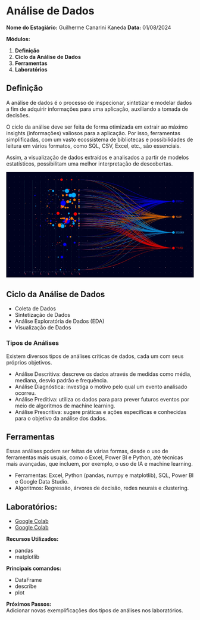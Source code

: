 # Análise de Dados

**Nome do Estagiário:** Guilherme Canarini Kaneda
**Data:** 01/08/2024

**Módulos:**  
1. **Definição**
2. **Ciclo da Análise de Dados**
3. **Ferramentas** 
4. **Laboratórios** 

## Definição
A análise de dados é o processo de inspecionar, sintetizar e modelar dados a fim de adquirir informações para uma aplicação, auxiliando a tomada de decisões. 

O ciclo da análise deve ser feita de forma otimizada em extrair ao máximo insights (informações) valiosos para a aplicação. Por isso, ferramentas simplificadas, com um vasto ecossistema de bibliotecas e possibilidades de leitura em vários formatos, como SQL, CSV, Excel, etc., são essenciais.

Assim, a visualização de dados extraídos e analisados a partir de modelos estatísticos, possibilitam uma melhor interpretação de descobertas.

![Análise de Dados](../images/dataAnalysis.jpg)

## Ciclo da Análise de Dados
- Coleta de Dados
- Sintetização de Dados
- Análise Exploratória de Dados (EDA)
- Visualização de Dados

### Tipos de Análises
Existem diversos tipos de análises críticas de dados, cada um com seus próprios objetivos.

- Análise Descritiva: descreve os dados através de medidas como média, mediana, desvio padrão e frequência.
- Análise Diagnóstica: investiga o motivo pelo qual um evento analisado ocorreu.
- Análise Preditiva: utiliza os dados para para prever futuros eventos por meio de algoritmos de machine learning.
- Análise Prescritiva: sugere práticas e ações específicas e conhecidas para o objetivo da análise dos dados.

## Ferramentas
Essas análises podem ser feitas de várias formas, desde o uso de ferramentas mais usuais, como o Excel, Power BI e Python, até técnicas mais avançadas, que incluem, por exemplo, o uso de IA e machine learning.

- Ferramentas: Excel, Python (pandas, numpy e matplotlib), SQL, Power BI e Google Data Studio.
- Algoritmos: Regressão, árvores de decisão, redes neurais e clustering.


## Laboratórios:

- [Google Colab](https://colab.research.google.com/drive/1u0e-YmUlgc-O5SYd7hbeKtTDrIl0ZqW5?usp=sharing)
- [Google Colab](https://colab.research.google.com/drive/1thhFNfETGZmEUA35XxRgFLwfD9jOhlvu?usp=sharing)

**Recursos Utilizados:**  
- pandas
- matplotlib

**Principais comandos:**  
- DataFrame
- describe
- plot

**Próximos Passos:**  
Adicionar novas exemplificações dos tipos de análises nos laboratórios.
